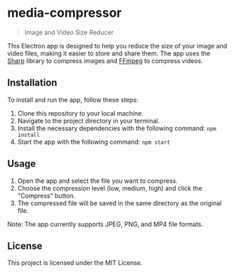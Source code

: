 # media-compressor
> Image and Video Size Reducer

This Electron app is designed to help you reduce the size of your image and video files, making it easier to store and share them. The app uses the [Sharp](https://github.com/lovell/sharp) library to compress images and [FFmpeg](https://www.ffmpeg.org/) to compress videos.

## Installation

To install and run the app, follow these steps:

1. Clone this repository to your local machine.
2. Navigate to the project directory in your terminal.
3. Install the necessary dependencies with the following command: `npm install`
4. Start the app with the following command: `npm start`

## Usage

1. Open the app and select the file you want to compress.
2. Choose the compression level (low, medium, high) and click the "Compress" button.
3. The compressed file will be saved in the same directory as the original file.

Note: The app currently supports JPEG, PNG, and MP4 file formats.

## License

This project is licensed under the MIT License.
